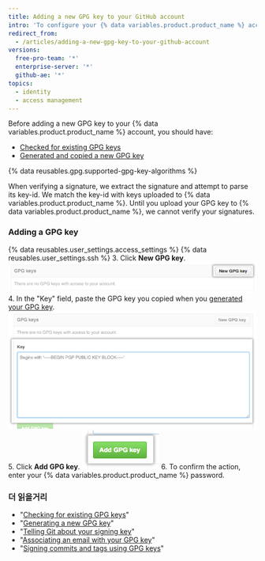 ```yaml
---
title: Adding a new GPG key to your GitHub account
intro: 'To configure your {% data variables.product.product_name %} account to use your new (or existing) GPG key, you''ll also need to add it to your {% data variables.product.product_name %} account.'
redirect_from:
  - /articles/adding-a-new-gpg-key-to-your-github-account
versions:
  free-pro-team: '*'
  enterprise-server: '*'
  github-ae: '*'
topics:
  - identity
  - access management
---
```


Before adding a new GPG key to your {% data variables.product.product_name %} account, you should have:
- [Checked for existing GPG keys](/articles/checking-for-existing-gpg-keys)
- [Generated and copied a new GPG key](/articles/generating-a-new-gpg-key)

{% data reusables.gpg.supported-gpg-key-algorithms %}

When verifying a signature, we extract the signature and attempt to parse its key-id. We match the key-id with keys uploaded to {% data variables.product.product_name %}. Until you upload your GPG key to {% data variables.product.product_name %}, we cannot verify your signatures.

### Adding a GPG key

{% data reusables.user_settings.access_settings %}
{% data reusables.user_settings.ssh %}
3. Click **New GPG key**. ![GPG Key button](/assets/images/help/settings/gpg-add-gpg-key.png)
4. In the "Key" field, paste the GPG key you copied when you [generated your GPG key](/articles/generating-a-new-gpg-key). ![The key field](/assets/images/help/settings/gpg-key-paste.png)
5. Click **Add GPG key**. ![The Add key button](/assets/images/help/settings/gpg-add-key.png)
6. To confirm the action, enter your {% data variables.product.product_name %} password.

### 더 읽을거리

* "[Checking for existing GPG keys](/articles/checking-for-existing-gpg-keys)"
* "[Generating a new GPG key](/articles/generating-a-new-gpg-key)"
* "[Telling Git about your signing key](/articles/telling-git-about-your-signing-key)"
* "[Associating an email with your GPG key](/articles/associating-an-email-with-your-gpg-key)"
* "[Signing commits and tags using GPG keys](/articles/signing-commits-and-tags-using-gpg)"
